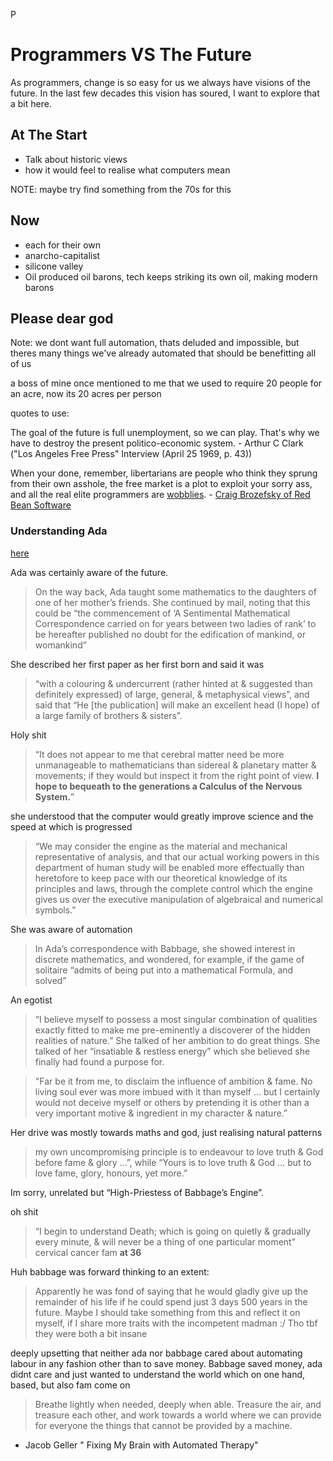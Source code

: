 P
# Programmers VS The Future
As programmers, change is so easy for us we always have visions of the future. In the last few decades this vision has soured, I want to explore that a bit here.

## At The Start
- Talk about historic views
- how it would feel to realise what computers mean


NOTE: maybe try find something from the 70s for this

## Now
- each for their own
- anarcho-capitalist
- silicone valley
- Oil produced oil barons, tech keeps striking its own oil, making modern barons

## Please dear god
Note: we dont want full automation, thats deluded and impossible, but theres many things we've already automated that should be benefitting all of us

a boss of mine once mentioned to me that we used to require 20 people for an acre, now its 20 acres per person

quotes to use:

The goal of the future is full unemployment, so we can play. That's why we have to destroy the present politico-economic system. - Arthur C Clark ("Los Angeles Free Press" Interview (April 25 1969, p. 43))

When your done, remember, libertarians are people who think they
sprung from their own asshole, the free market is a plot to
exploit your sorry ass, and all the real elite programmers are
[wobblies](https://en.wikipedia.org/wiki/Industrial_Workers_of_the_World). - [Craig Brozefsky of Red Bean Software](https://www.nongnu.org/ratpoison/inspiration.html)

### Understanding Ada
[here](https://writings.stephenwolfram.com/2015/12/untangling-the-tale-of-ada-lovelace/)

Ada was certainly aware of the future.
>On the way back, Ada taught some mathematics to the daughters of one of her mother’s friends. She continued by mail, noting that this could be “the commencement of ‘A Sentimental Mathematical Correspondence carried on for years between two ladies of rank’ to be hereafter published no doubt for the edification of mankind, or womankind”

She described her first paper as her first born and said it was
> “with a colouring & undercurrent (rather hinted at & suggested than definitely expressed) of large, general, & metaphysical views”, and said that “He [the publication] will make an excellent head (I hope) of a large family of brothers & sisters”.

Holy shit
> “It does not appear to me that cerebral matter need be more unmanageable to mathematicians than sidereal & planetary matter & movements; if they would but inspect it from the right point of view. __I hope to bequeath to the generations a Calculus of the Nervous System.__”

she understood that the computer would greatly improve science and the speed at which is progressed
> “We may consider the engine as the material and mechanical representative of analysis, and that our actual working powers in this department of human study will be enabled more effectually than heretofore to keep pace with our theoretical knowledge of its principles and laws, through the complete control which the engine gives us over the executive manipulation of algebraical and numerical symbols.”



She was aware of automation
>In Ada’s correspondence with Babbage, she showed interest in discrete mathematics, and wondered, for example, if the game of solitaire “admits of being put into a mathematical Formula, and solved”

An egotist
> “I believe myself to possess a most singular combination of qualities exactly fitted to make me pre-eminently a discoverer of the hidden realities of nature.” She talked of her ambition to do great things. She talked of her “insatiable & restless energy” which she believed she finally had found a purpose for.

> "Far be it from me, to disclaim the influence of ambition & fame. No living soul ever was more imbued with it than myself … but I certainly would not deceive myself or others by pretending it is other than a very important motive & ingredient in my character & nature.”

Her drive was mostly towards maths and god, just realising natural patterns
> my own uncompromising principle is to endeavour to love truth & God before fame & glory …”, while “Yours is to love truth & God … but to love fame, glory, honours, yet more.” 

Im sorry, unrelated but “High-Priestess of Babbage’s Engine”.

oh shit
>“I begin to understand Death; which is going on quietly & gradually every minute, & will never be a thing of one particular moment”
cervical cancer fam __at 36__


Huh babbage was forward thinking to an extent:
> Apparently he was fond of saying that he would gladly give up the remainder of his life if he could spend just 3 days 500 years in the future. 
Maybe I should take something from this and reflect it on myself, if I share more traits with the incompetent madman :/ Tho tbf they were both a bit insane

deeply upsetting that neither ada nor babbage cared about automating labour in any fashion other than to save money. Babbage saved money, ada didnt care and just wanted to understand the world which on one hand, based, but also fam come on

> Breathe lightly when needed, deeply when able. Treasure the air, and treasure each other, and work towards a world where we can provide for everyone the things that cannot be provided by a machine.
- Jacob Geller " Fixing My Brain with Automated Therapy"

